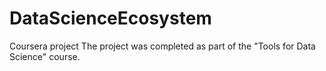 # DataScienceEcosystem
Coursera project
The project was completed as part of the "Tools for Data Science" course.
